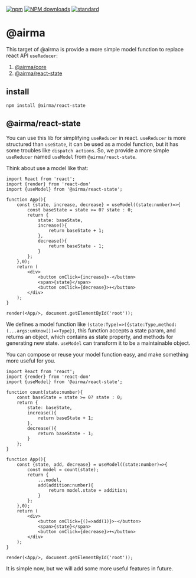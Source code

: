 [![npm][npm-image]][npm-url]
[![NPM downloads][npm-downloads-image]][npm-url]
[![standard][standard-image]][standard-url]

[npm-image]: https://img.shields.io/npm/v/%40airma/react-state.svg?style=flat-square
[npm-url]: https://www.npmjs.com/package/%40airma/react-state
[standard-image]: https://img.shields.io/badge/code%20style-standard-brightgreen.svg?style=flat-square
[standard-url]: http://npm.im/standard
[npm-downloads-image]: https://img.shields.io/npm/dm/%40airma/react-state.svg?style=flat-square

# @airma

This target of @airma is provide a more simple model function to replace react API `useReducer`:

1. [@airma/core](https://github.com/filefoxper/airma/tree/master/packages/%40airma/core)
2. [@airma/react-state](https://github.com/filefoxper/airma/tree/master/packages/%40airma/react-state)


## install

```
npm install @airma/react-state
```

## @airma/react-state

You can use this lib for simplifying `useReducer` in react. `useReducer` is more structured than `useState`, it can be used as a model function, but it has some troubles like `dispatch actions`. So, we provide a more simple `useReducer` named `useModel` from `@airma/react-state`.

Think about use a model like that:

```tsx
import React from 'react';
import {render} from 'react-dom'
import {useModel} from '@airma/react-state';

function App(){
    const {state, increase, decrease} = useModel((state:number)=>{
        const baseState = state >= 0? state : 0;
        return {
            state: baseState,
            increase(){
                return baseState + 1;
            },
            decrease(){
                return baseState - 1;
            }
        };
    },0);
    return (
        <div>
            <button onClick={increase}>-</button>
            <span>{state}</span>
            <button onClick={decrease}>+</button>
        </div>
    );
}

render(<App/>, document.getElementById('root'));
```

We defines a model function like `(state:Type)=>({state:Type,method:(...args:unknow[])=>Type})`, this function accepts a state param, and returns an object, which contains as state property, and methods for generating new state. `useModel` can transform it to be a maintainable object.

You can compose or reuse your model function easy, and make something more useful for you.


```tsx
import React from 'react';
import {render} from 'react-dom'
import {useModel} from '@airma/react-state';

function count(state:number){
    const baseState = state >= 0? state : 0;
    return {
        state: baseState,
        increase(){
            return baseState + 1;
        },
        decrease(){
            return baseState - 1;
        }
    }; 
}

function App(){
    const {state, add, decrease} = useModel((state:number)=>{
        const model = count(state);
        return {
            ...model,
            add(addition:number){
                return model.state + addition;
            }
        };
    },0);
    return (
        <div>
            <button onClick={()=>add(1)}>-</button>
            <span>{state}</span>
            <button onClick={decrease}>+</button>
        </div>
    );
}

render(<App/>, document.getElementById('root'));
```

It is simple now, but we will add some more useful features in future.
